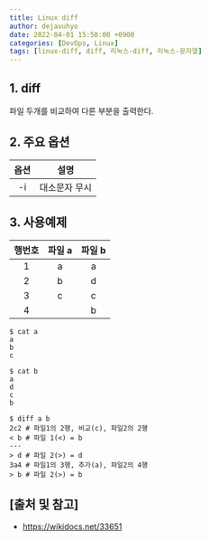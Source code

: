 ```yaml
---
title: Linux diff
author: dejavuhyo
date: 2022-04-01 15:50:00 +0900
categories: [DevOps, Linux]
tags: [linux-diff, diff, 리눅스-diff, 리눅스-문자열]
---
```


## 1. diff
파일 두개를 비교하여 다른 부분을 출력한다.

## 2. 주요 옵션

| 옵션 | 설명 |
|:-----:|:-----:|
| -i | 대소문자 무시 |

## 3. 사용예제

| 행번호 | 파일 a | 파일 b |
|:-----:|:-----:|:-----:|
| 1 | a | a |
| 2 | b | d |
| 3 | c | c |
| 4 |  | b |

```shell
$ cat a
a
b
c

$ cat b
a
d
c
b

$ diff a b
2c2 # 파일1의 2행, 비교(c), 파일2의 2행
< b # 파일 1(<) = b
---
> d # 파일 2(>) = d
3a4 # 파일1의 3행, 추가(a), 파일2의 4행
> b # 파일 2(>) = b
```

## [출처 및 참고]
* <https://wikidocs.net/33651>
